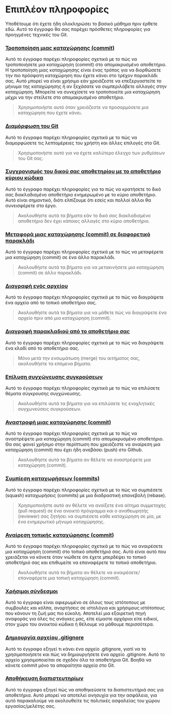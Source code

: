 # Επιπλέον πληροφορίες

Υποθέτουμε ότι έχετε ήδη ολοκληρώσει το βασικό μάθημα πριν έρθετε εδώ. Αυτό το έγγραφο θα σας παρέχει πρόσθετες πληροφορίες για προηγμένες τεχνικές του Git.

### [Τροποποίηση μιας καταχώρησης (commit)](amending-a-commit.md)
Αυτό το έγγραφο παρέχει πληροφορίες σχετικά με το πώς να τροποποιήσετε μια καταχώρηση (commit) στο απομακρυσμένο αποθετήριο. Η τροποποίηση μιας καταχώρησης είναι ένας τρόπος για να διορθώσετε την πιο πρόσφατη καταχώρηση που έχετε κάνει στο τρέχον παρακλάδι σας. Αυτό μπορεί να είναι χρήσιμο εάν χρειάζεστε να επεξεργαστείτε το μήνυμα της καταχώρησης ή αν ξεχάσατε να συμπεριλάβετε αλλαγές στην καταχώρηση. Μπορείτε να συνεχίσετε να τροποποιείτε μια καταχώρηση μέχρι να την στείλετε στο απομακρυσμένο αποθετήριο.
> Χρησιμοποιήστε αυτό όταν χρειάζεστε να προσαρμόσετε μια καταχώρηση που έχετε κάνει.

### [Διαμόρφωση του Git](configuring-git.md)
Αυτό το έγγραφο παρέχει πληροφορίες σχετικά με το πώς να διαμορφώσετε τις λεπτομέρειες του χρήστη και άλλες επιλογές στο Git.
> Χρησιμοποιήστε αυτό για να έχετε καλύτερο έλεγχο των ρυθμίσεων του Git σας.

### [Συγχρονισμός του δικού σας αποθετηρίου με το αποθετήριο κύριου κώδικα](keeping-your-fork-synced-with-this-repository.md)
Αυτό το έγγραφο παρέχει πληροφορίες για το πώς να κρατήσετε το δικό σας διακλαδισμένο αποθετήριο ενημερωμένο με το κύριο αποθετήριο. Αυτό είναι σημαντικό, διότι ελπίζουμε ότι εσείς και πολλοί άλλοι θα συνεισφέρετε στο έργο.
> Ακολουθήστε αυτά τα βήματα εάν το δικό σας διακλαδισμένο αποθετήριο δεν έχει κάποιες αλλαγές στο κύριο αποθετήριο.

### [Μεταφορά μιας καταχώρησης (commit) σε διαφορετικό παρακλάδι](moving-a-commit-to-a-different-branch.md)
Αυτό το έγγραφο παρέχει πληροφορίες σχετικά με το πώς να μεταφέρετε μια καταχώρηση (commit) σε ένα άλλο παρακλάδι.
> Ακολουθήστε αυτά τα βήματα για να μετακινήσετε μια καταχώρηση (commit) σε άλλο παρακλάδι.

### [Διαγραφή ενός αρχείου](removing-a-file.md)
Αυτό το έγγραφο παρέχει πληροφορίες σχετικά με το πώς να διαγράψετε ένα αρχείο από το τοπικό αποθετήριο σας.
> Ακολουθήστε αυτά τα βήματα για να μάθετε πώς να διαγράψετε ένα αρχείο πριν από μια καταχώρηση (commit).

### [Διαγραφή παρακλαδιού από το αποθετήριο σας](removing-branch-from-your-repository.md)
Αυτό το έγγραφο παρέχει πληροφορίες σχετικά με το πώς να διαγράψετε ένα κλαδί από το αποθετήριο σας.
> Μόνο μετά την ενσωμάτωση (merge) του αιτήματος σας, ακολουθήστε τα επόμενα βήματα.

### [Επίλυση συγχώνευσης συγκρούσεων](resolving-merge-conflicts.md)
Αυτό το έγγραφο παρέχει πληροφορίες σχετικά με το πώς να επιλύσετε θέματα σύγκρουσης συγχώνευσης.
> Ακολουθήστε αυτά τα βήματα για να επιλύσετε τις ενοχλητικές συγχωνεύσεις συγκρούσεων.

### [Αναστροφή μιας καταχώρησης (commit)](reverting-a-commit.md)
Αυτό το έγγραφο παρέχει πληροφορίες σχετικά με το πώς να αναστρέψετε μια καταχώρηση (commit) στο απομακρυσμένο αποθετήριο. Θα σας φανεί χρήσιμο στην περίπτωση που χρειάζεστε να αναίρεση μια καταχώρηση (commit) που έχει ήδη ανεβάσει (push) στο Github.
> Ακολουθήστε αυτά τα βήματα αν θέλετε να αναστρέψετε μια καταχώρηση (commit).

### [Συμπίεση καταχωρήσεων (commits)](squashing-commits.md)
Αυτό το έγγραφο παρέχει πληροφορίες σχετικά με το πώς να συμπιέσετε (squash) καταχωρήσεις (commits) με μια διαδραστική επανεβολή (rebase).
> Χρησιμοποιήστε αυτό αν θέλετε να ανοίξετε ένα αίτημα συμμετοχής (pull request) σε ένα ανοικτό πρόγραμμα και ο αναθεωρητής (reviewer) σας ζητήσει να συμπιέσετε κάθε καταχώρηση σε μία, με ένα ενημερωτικό μήνυμα καταχώρησης.

### [Αναίρεση τοπικής καταχώρησης (commit)](undoing-a-commit.md)
Αυτό το έγγραφο παρέχει πληροφορίες σχετικά με το πώς να αναιρέσετε μια καταχώρηση (commit) στο τοπικό αποθετήριό σας. Αυτό είναι αυτό που χρειάζεται να κάνετε όταν νιώθετε ότι έχετε μπερδέψει το τοπικό αποθετήριό σας και επιθυμείτε να επαναφέρετε το τοπικό αποθετήριο.
> Ακολουθήστε αυτά τα βήματα αν θέλετε να αναιρέσετε/επαναφέρετε μια τοπική καταχώρηση (commit).

### [Χρήσιμοι σύνδεσμοι](Useful-links-for-further-learning.md)
Αυτό το έγγραφο είναι αφιερωμένο σε όλους τους ιστότοπους με συμβουλές και κόλπα, αναρτήσεις σε ιστολόγια και χρήσιμους ιστότοπους που κάνουν τη ζωή μας πιο εύκολη. Αποτελεί μια εξαιρετική πηγή αναφοράς για όλες τις ανάγκες μας, είτε είμαστε αρχάριοι είτε ειδικοί, στον χώρο του ανοικτού κώδικα ή θέλουμε να μάθουμε περισσότερα.

### [Δημιουργία αρχείου .gitignore](creating-a-gitignore-file.md)
Αυτό το έγγραφο εξηγεί τι κάνει ένα αρχείο .gitignore, γιατί να το χρησιμοποιήσετε και πώς να δημιουργήσετε ένα αρχείο .gitignore. Αυτό το αρχείο χρησιμοποιείται σε σχεδόν όλα τα αποθετήρια Git. Βοηθά να κάνετε commit μόνο τα απαραίτητα αρχεία στο Git.

### [Αποθήκευση διαπιστευτηρίων](storing-credentials.md)
Αυτό το έγγραφο εξηγεί πώς να αποθηκεύσετε τα διαπιστευτήριά σας για αποθετήρια. Αυτό μπορεί να αποτελεί ανησυχία για την ασφάλεια, για αυτό παρακαλούμε να ακολουθείτε τις πολιτικές ασφαλείας του χώρου εργασίας/μελέτης σας.
